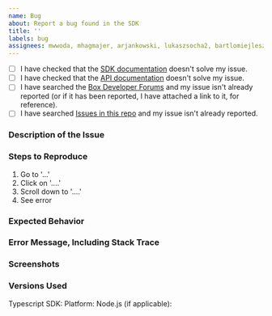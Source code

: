 ```yaml
---
name: Bug
about: Report a bug found in the SDK
title: ''
labels: bug
assignees: mwwoda, mhagmajer, arjankowski, lukaszsocha2, bartlomiejleszczynski, congminh1254
---
```


- [ ] I have checked that the [SDK documentation][sdk-docs] doesn't solve my issue.
- [ ] I have checked that the [API documentation][api-docs] doesn't solve my issue.
- [ ] I have searched the [Box Developer Forums][dev-forums] and my issue isn't already reported (or if it has been reported, I have attached a link to it, for reference).
- [ ] I have searched [Issues in this repo][github-repo] and my issue isn't already reported.

### Description of the Issue

<!-- Replace this text with a description of what problem you're having. -->
<!-- Please include as much detail as possible to help us troubleshoot! -->
<!-- If it isn't obvious, please include how the behavior you expect differs from what actually happened. -->
<!-- This is really important so we know how to start troubleshooting your issue. -->

### Steps to Reproduce

<!-- Please include detailed steps to reproduce the issue you're seeing, if possible. -->
<!-- If you don't have a reproducible error, please make sure that you give us as much detail -->
<!-- as you can about what your application was doing when the error occurred. -->
<!-- Good steps to reproduce the problem help speed up debugging for us and gets your issue resolved sooner! -->

1. Go to '...'
2. Click on '....'
3. Scroll down to '....'
4. See error

### Expected Behavior

<!-- What did you expect to happen? -->

### Error Message, Including Stack Trace

<!-- Share the full error output you're seeing, if applicable. -->
<!-- Please include the full stack trace to help us identify where the error is happening. -->

### Screenshots

<!-- If applicable, add screenshots to help explain your problem. -->

### Versions Used

Typescript SDK: <!-- Replace with the version of the Typescript SDK you're using. -->
Platform: <!-- Replace with the platform you're using (e.g. Node.js, Javascript (Browser), etc.) -->
Node.js (if applicable): <!-- Replace with the version of Node.js your application is running on. -->

[sdk-docs]: https://github.com/box/box-typescript-sdk-gen/tree/main/docs
[api-docs]: https://developer.box.com/docs
[dev-forums]: https://community.box.com/t5/Platform-and-Development-Forum/bd-p/DeveloperForum
[github-repo]: https://github.com/box/box-typescript-sdk-gen/search?type=Issues
